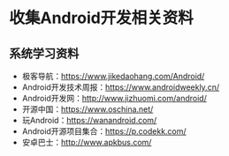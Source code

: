 # 收集Android开发相关资料
## 系统学习资料
- 极客导航：https://www.jikedaohang.com/Android/
- Android开发技术周报：https://www.androidweekly.cn/
- Android开发网：http://www.jizhuomi.com/android/
- 开源中国：https://www.oschina.net/
- 玩Android：https://wanandroid.com/
- Android开源项目集合：https://p.codekk.com/
- 安卓巴士：http://www.apkbus.com/
